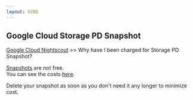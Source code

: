 ```yaml
---
layout: GCNS
---
```


## Google Cloud Storage PD Snapshot  
[Google Cloud Nightscout](./GoogleCloud.md) >> Why have I been charged for Storage PD Snapshot?  
  
[Snapshots](./Snapshots.md) are not free.  
You can see the costs [here](https://cloud.google.com/compute/pricing-announce#storage_pd_snapshot_skus).  

Delete your snapshot as soon as you don't need it any longer to minimize cost.  
  
